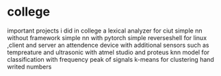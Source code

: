 # college
important projects i did in college
a lexical analyzer for ciut
simple nn without framework 
simple nn with pytorch
simple reverseshell for linux ,client and server
an attendence device with additional sensors such as tempreature and ultrasonic with atmel studio and proteus
knn model for classification with frequency peak of signals
k-means for clustering hand writed numbers
